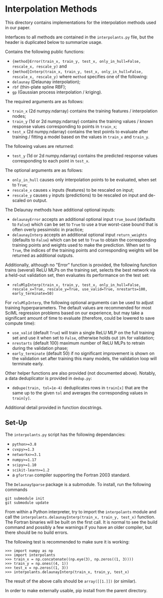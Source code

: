 # Interpolation Methods

This directory contains implementations for the interpolation methods used
in our paper.

Interfaces to all methods are contained in the ``interpolants.py`` file,
but the header is duplicated below to summarize usage.

Contains the following public functions:
 - ``{method}Error(train_x, train_y, test_x,
     only_in_hull=False, rescale_x, rescale_y)``
     and
 - ``{method}Interp(train_x, train_y, test_x,
     only_in_hull=False, rescale_x, rescale_y)``
where ``method`` specifies one of the following:
 - ``delaunay`` (Delaunay interpolation);
 - ``rbf`` (thin-plate spline RBF);
 - ``gp`` (Gaussian process interpolation / kriging).

The required arguments are as follows:
 - ``train_x`` (2d numpy.ndarray) contains the training features /
    interpolation nodes;
 - ``train_y`` (1d or 2d numpy.ndarray) contains the training values /
   known response values corresponding to points in ``train_x``;
 - ``test_x`` (2d numpy.ndarray) contains the test points to evaluate
   after training / fitting a model based on the values in ``train_x``
   and ``train_y``.

The following values are returned:
 - ``test_y`` (1d or 2d numpy.ndarray) contains the predicted response
   values corresponding to each point in ``test_x``.

The optional arguments are as follows:
 - ``only_in_hull`` causes only interpolation points to be evaluated, when set
   to ``True``;
 - ``rescale_x`` causes ``x`` inputs (features) to be rescaled on input;
 - ``rescale_y`` causes ``y`` inputs (predictions) to be rescaled on input and
   de-scaled on output.

The Delaunay methods have additional optional inputs:
 - ``delaunayError`` accepts an additional optional input ``true_bound``
   (defaults to ``False``) which can be set to ``True`` to use a true
   worst-case bound that is often overly pessimistic in practice;
 - ``delaunayInterp`` accepts an additional optional input ``return_weights``
   (defaults to ``False``) which can be set to ``True`` to obtain the
   corresponding training points and weights used to make the prediction.
   When set to ``True``, the indices of the training points and corresponding
   weights will be returned as additional outputs.

Additionally, although no "Error" function is provided, the following function
trains (several) ReLU MLPs on the training set, selects the best network via a
held-out validation set, then evaluates its performance on the test set:
 - ``reluMlpInterp(train_x, train_y, test_x,
                   only_in_hull=False, rescale_x=True, rescale_y=True,
                   use_valid=True, nrestarts=100, early_terminate=50)``

For ``reluMlpInterp``, the following optional arguments can be used to adjust
training hyperparameters. The default values are recommended for most SciML
regression problems based on our experience, but may take a significant amount
of time to evaluate (therefore, could be lowered to save compute time):
 - ``use_valid`` (default ``True``) will train a single ReLU MLP on the full
   training set and use it when set to ``False``, otherwise holds out ``10%``
   for validation;
 - ``nrestarts`` (default 100) maximum number of ReLU MLPs to retrain during
   the validation phase;
 - ``early_terminate`` (default 50) if no significant improvement is shown
   on the validation set after training this many models, the validation
   loop will terminate early.

Other helper functions are also provided (not documented above).
Notably, a data deduplicator is provided in ``dedup.py``:
 - ``deDupe(train, tol=1e-4)`` deduplicates rows in ``train[x]`` that are the
   same up to the given ``tol`` and averages the corresponding values in
   ``train[y]``.

Additional detail provided in function docstrings.

## Set-Up

The ``interpolants.py`` script has the following dependancies:
 - ``python>=3.8``
 - ``cvxpy>=1.3``
 - ``networkx>=3.1``
 - ``numpy>=1.17``
 - ``scipy>=1.10``
 - ``scikit-learn>=1.2``
 - a ``gfortran`` compiler supporting the Fortran 2003 standard.

The ``DelaunaySparse`` package is a submodule. To install, run
the following commands

```
git submodule init
git submodule update
```

From within a Python interpreter, try to import the ``interpolants`` module
and call the ``interpolants.delaunayInterp(train_x, train_y, test_x)``
function. The Fortran binaries will be built on the first call. It is normal
to see the build command and possibly a few warnings if you have an older
compiler, but there should be no build errors.

The following test is recommended to make sure it is working:
```
>>> import numpy as np
>>> import interpolants
>>> train_x = np.concatenate((np.eye(3), np.zeros((1, 3))))
>>> train_y = np.ones((4, 1))
>>> test_x = np.zeros((1, 3))
>>> interpolants.delaunayInterp(train_x, train_y, test_x)
```
The result of the above calls should be ``array([[1.]])`` (or similar).

In order to make externally usable, pip install from the parent directory.
